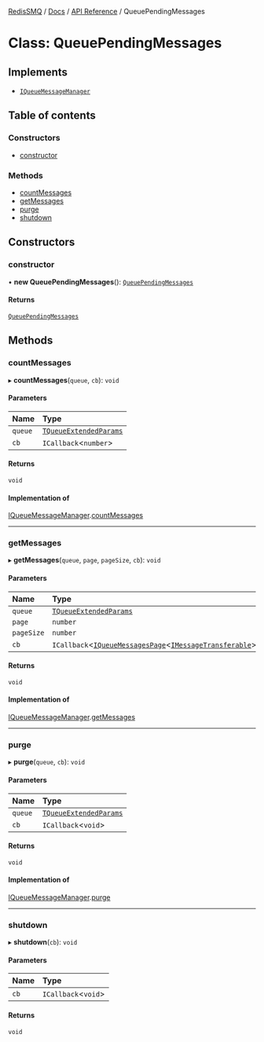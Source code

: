 [RedisSMQ](../../../README.md) / [Docs](../../README.md) / [API Reference](../README.md) / QueuePendingMessages

# Class: QueuePendingMessages

## Implements

- [`IQueueMessageManager`](../interfaces/IQueueMessageManager.md)

## Table of contents

### Constructors

- [constructor](QueuePendingMessages.md#constructor)

### Methods

- [countMessages](QueuePendingMessages.md#countmessages)
- [getMessages](QueuePendingMessages.md#getmessages)
- [purge](QueuePendingMessages.md#purge)
- [shutdown](QueuePendingMessages.md#shutdown)

## Constructors

### constructor

• **new QueuePendingMessages**(): [`QueuePendingMessages`](QueuePendingMessages.md)

#### Returns

[`QueuePendingMessages`](QueuePendingMessages.md)

## Methods

### countMessages

▸ **countMessages**(`queue`, `cb`): `void`

#### Parameters

| Name | Type |
| :------ | :------ |
| `queue` | [`TQueueExtendedParams`](../README.md#tqueueextendedparams) |
| `cb` | `ICallback`\<`number`\> |

#### Returns

`void`

#### Implementation of

[IQueueMessageManager](../interfaces/IQueueMessageManager.md).[countMessages](../interfaces/IQueueMessageManager.md#countmessages)

___

### getMessages

▸ **getMessages**(`queue`, `page`, `pageSize`, `cb`): `void`

#### Parameters

| Name | Type |
| :------ | :------ |
| `queue` | [`TQueueExtendedParams`](../README.md#tqueueextendedparams) |
| `page` | `number` |
| `pageSize` | `number` |
| `cb` | `ICallback`\<[`IQueueMessagesPage`](../interfaces/IQueueMessagesPage.md)\<[`IMessageTransferable`](../interfaces/IMessageTransferable.md)\>\> |

#### Returns

`void`

#### Implementation of

[IQueueMessageManager](../interfaces/IQueueMessageManager.md).[getMessages](../interfaces/IQueueMessageManager.md#getmessages)

___

### purge

▸ **purge**(`queue`, `cb`): `void`

#### Parameters

| Name | Type |
| :------ | :------ |
| `queue` | [`TQueueExtendedParams`](../README.md#tqueueextendedparams) |
| `cb` | `ICallback`\<`void`\> |

#### Returns

`void`

#### Implementation of

[IQueueMessageManager](../interfaces/IQueueMessageManager.md).[purge](../interfaces/IQueueMessageManager.md#purge)

___

### shutdown

▸ **shutdown**(`cb`): `void`

#### Parameters

| Name | Type |
| :------ | :------ |
| `cb` | `ICallback`\<`void`\> |

#### Returns

`void`
